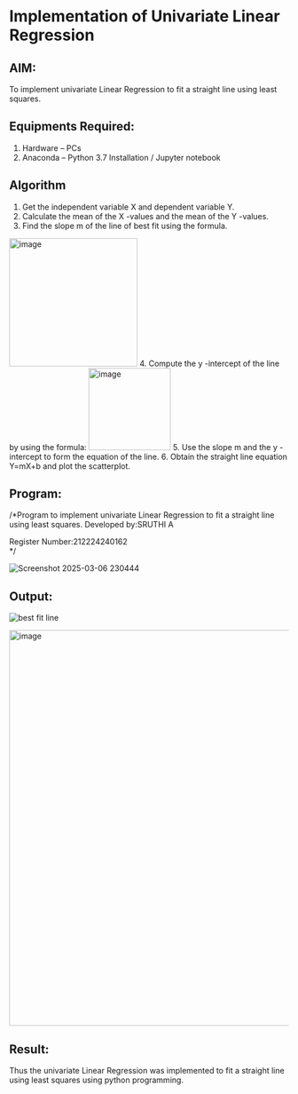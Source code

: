 # Implementation of Univariate Linear Regression
## AIM:
To implement univariate Linear Regression to fit a straight line using least squares.

## Equipments Required:
1. Hardware – PCs
2. Anaconda – Python 3.7 Installation / Jupyter notebook

## Algorithm
1. Get the independent variable X and dependent variable Y.
2. Calculate the mean of the X -values and the mean of the Y -values.
3. Find the slope m of the line of best fit using the formula. 
<img width="231" alt="image" src="https://user-images.githubusercontent.com/93026020/192078527-b3b5ee3e-992f-46c4-865b-3b7ce4ac54ad.png">
4. Compute the y -intercept of the line by using the formula:
<img width="148" alt="image" src="https://user-images.githubusercontent.com/93026020/192078545-79d70b90-7e9d-4b85-9f8b-9d7548a4c5a4.png">
5. Use the slope m and the y -intercept to form the equation of the line.
6. Obtain the straight line equation Y=mX+b and plot the scatterplot.

## Program:

/*Program to implement univariate Linear Regression to fit a straight line using least squares.
Developed by:SRUTHI A

Register Number:212224240162  
*/

![Screenshot 2025-03-06 230444](https://github.com/user-attachments/assets/5a8490a0-7857-419b-b235-03d560b3be41)



## Output:
![best fit line](sam.png)

<img width="713" alt="image" src="https://github.com/user-attachments/assets/4e660a7b-5938-4f0a-9e0e-e4d9ede27c63" />




## Result:
Thus the univariate Linear Regression was implemented to fit a straight line using least squares using python programming.
